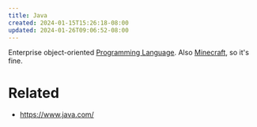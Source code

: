 ```yaml
---
title: Java
created: 2024-01-15T15:26:18-08:00
updated: 2024-01-26T09:06:52-08:00
---
```


Enterprise object-oriented [Programming Language](Programming%20Language.md). Also [Minecraft](Minecraft.md), so it's fine.

# Related

* https://www.java.com/
